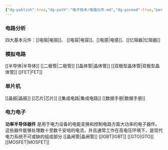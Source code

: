 ```yaml
---
{"dg-publish":true,"dg-path":"电子技术/电路元件.md","dg-pinned":true,"permalink":"/电子技术/电路元件/","pinned":true,"dgPassFrontmatter":true,"noteIcon":"","created":"2024-05-21T15:20:28.531+08:00","updated":"2024-10-28T14:50:20.046+08:00"}
---
```


### 电路分析
四大基本元件：[[电阻\|电阻]]、 [[电容\|电容]]、[[电感\|电感]]、[[忆阻器\|忆阻器]]
### 模拟电路
[[半导体\|半导体]]
[[二极管\|二极管]]
[[晶体管\|晶体管]]
[[双极型晶体管\|双极型晶体管]]
[[FET\|FET]]
### 单片机
[[晶振\|晶振]]
[[芯片\|芯片]]
[[集成电路\|集成电路]]
[[数据手册\|数据手册]]
### 电力电子
**功率半导体器件**
是用于电力设备的电能变换和控制电路方面大功率的电子器件。这些器件能够处理数十至数千安培的电流，并且通常工作在高电压环境下，是现代电力系统不可或缺的组成部分
[[晶闸管\|晶闸管]]
[[IGBT\|IGBT]]
[[GTO\|GTO]]
[[MOSFET\|MOSFET]]



